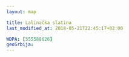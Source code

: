 ```yaml
---
layout: map

title: Lalinačka slatina
last_modified_at: 2018-05-21T22:45:17+02:00

WDPA: [555588626]
geoSrbija:
---
```

